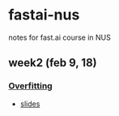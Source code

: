 # fastai-nus

notes for fast.ai course in NUS

## week2 (feb 9, 18)

### [Overfitting](CNN_overfitting.md)
* [slides](fastAI_week4.pdf)
